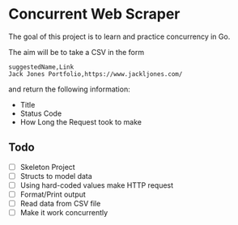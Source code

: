 # Concurrent Web Scraper

The goal of this project is to learn and practice concurrency in Go.

The aim will be to take a CSV in the form

```csv
suggestedName,Link
Jack Jones Portfolio,https://www.jackljones.com/
```

and return the following information:

- Title
- Status Code
- How Long the Request took to make

## Todo

- [ ] Skeleton Project
- [ ] Structs to model data
- [ ] Using hard-coded values make HTTP request
- [ ] Format/Print output
- [ ] Read data from CSV file
- [ ] Make it work concurrently
